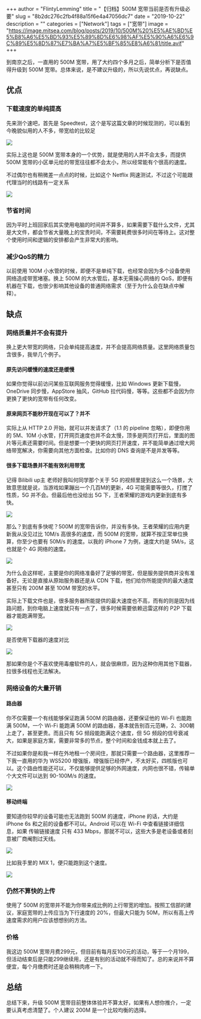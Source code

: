 +++
author = "FlintyLemming"
title = "【归档】500M 宽带当前是否有升级必要"
slug = "8b2dc276c2fb4f88a15f6e4a47056dc7"
date = "2019-10-22"
description = ""
categories = ["Network"]
tags = ["宽带"]
image = "https://image.mitsea.com/blog/posts/2019/10/500M%20%E5%AE%BD%E5%B8%A6%E5%BD%93%E5%89%8D%E6%98%AF%E5%90%A6%E6%9C%89%E5%8D%87%E7%BA%A7%E5%BF%85%E8%A6%81/title.avif"
+++

到南京之后，一直用的 500M 宽带，用了大约四个多月之后，简单分析下是否值得升级到 500M 宽带。总体来说，是不建议升级的，所以先说优点，再说缺点。

## 优点

### 下载速度的单纯提高

先来测个速吧，首先是 Speedtest，这个是写这篇文章的时候现测的，可以看到今晚貌似用的人不多，带宽给的比较足

![](https://image.mitsea.com/blog/posts/2019/10/500M%20%E5%AE%BD%E5%B8%A6%E5%BD%93%E5%89%8D%E6%98%AF%E5%90%A6%E6%9C%89%E5%8D%87%E7%BA%A7%E5%BF%85%E8%A6%81/1.avif)

实际上这也是 500M 宽带本身的一个优势，就是使用的人并不会太多，而提供 500M 宽带的小区单元给的带宽往往都不会太小，所以经常能有个很高的速度。

不过偶尔也有稍微差一点点的时候，比如这个 Netflix 网速测试，不过这个可能跟代理当时的线路有一定关系

![](https://image.mitsea.com/blog/posts/2019/10/500M%20%E5%AE%BD%E5%B8%A6%E5%BD%93%E5%89%8D%E6%98%AF%E5%90%A6%E6%9C%89%E5%8D%87%E7%BA%A7%E5%BF%85%E8%A6%81/2.avif)

### 节省时间

因为平时上班回家后其实使用电脑的时间并不算多，如果需要下载什么文件，尤其是大文件，都会节省大量晚上的宝贵时间，不需要耗费很多时间在等待上。这对整个使用时间和逻辑的安排都会产生非常大的影响。

### 减少QoS的精力

以前使用 100M 小水管的时候，即便不是单纯下载，也经常会因为多个设备使用网络造成带宽堵塞。换上 500M 的大水管后，基本无需操心网络的 QoS，即便有机器在下载，也很少影响其他设备的普通网络需求（至于为什么会在缺点中解释）。

## 缺点

### 网络质量并不会有提升

换上更大带宽的网络，只会单纯提高速度，并不会提高网络质量。这里网络质量包含很多，我举几个例子。

#### 原先访问缓慢的速度还是缓慢

如果你觉得以前访问某些互联网服务觉得缓慢，比如 Windows 更新下载慢，OneDrive 同步慢，AppStore 抽风，GitHub 拉代码慢，等等。这些都不会因为你更换了更快的宽带有任何改变。

#### 原来网页不能秒开现在可以了？并不

实际上从 HTTP 2.0 开始，就可以并发请求了（1.1 的 pipeline 忽略），即便你用的 5M、10M 小水管，打开网页速度也并不会太慢，顶多是网页打开后，里面的图片等元素还需要时间。但是想要一个更快的网页打开速度，并不能简单通过增大网络带宽解决，你需要向其他方面检查。比如你的 DNS 查询是不是并发等等。

#### 很多下载场景并不能有效利用带宽

记得 Bilibili up主 老师好我叫何同学那个关于 5G 的视频里提到这么一个场景，大致意思就是说，当游戏如果蹦出一个几百M的更新，4G 可能需要等很久，打搅了性质，5G 并不会。但最后他也没给出 5G 下，王者荣耀的游戏内更新到底有多快。

![](https://image.mitsea.com/blog/posts/2019/10/500M%20%E5%AE%BD%E5%B8%A6%E5%BD%93%E5%89%8D%E6%98%AF%E5%90%A6%E6%9C%89%E5%8D%87%E7%BA%A7%E5%BF%85%E8%A6%81/3.avif)

那么？到底有多快呢？500M 的宽带告诉你，并没有多快。王者荣耀的应用内更新我从没见过比 10M/s 高很多的速度，而 500M 的宽带，就算不按正常单位换算，你至少也要有 50M/s 的速度。以我的 iPhone 7 为例，速度大约是 5M/s，这也就是个 4G 网络的速度。

![](https://image.mitsea.com/blog/posts/2019/10/500M%20%E5%AE%BD%E5%B8%A6%E5%BD%93%E5%89%8D%E6%98%AF%E5%90%A6%E6%9C%89%E5%8D%87%E7%BA%A7%E5%BF%85%E8%A6%81/4.avif)

为什么会这样呢，主要是你的网络准备好了足够的带宽，但是服务提供商并没有准备好。无论是直接从原始服务器还是从 CDN 下载，他们给你所能提供的最大速度甚至只有 200M 甚至 100M 带宽的水平。

实际上下载文件也是，很多服务器所能提供的最大速度也不高，而有的则是因为线路问题，到你电脑上速度就只有一点了，很多时候需要依赖迅雷这样的 P2P 下载器才能跑满带宽。

![](https://image.mitsea.com/blog/posts/2019/10/500M%20%E5%AE%BD%E5%B8%A6%E5%BD%93%E5%89%8D%E6%98%AF%E5%90%A6%E6%9C%89%E5%8D%87%E7%BA%A7%E5%BF%85%E8%A6%81/5.avif)

是否使用下载器的速度对比

![](https://image.mitsea.com/blog/posts/2019/10/500M%20%E5%AE%BD%E5%B8%A6%E5%BD%93%E5%89%8D%E6%98%AF%E5%90%A6%E6%9C%89%E5%8D%87%E7%BA%A7%E5%BF%85%E8%A6%81/6.avif)

那如果你是个不喜欢使用毒瘤软件的人，就会很麻烦，因为这种你用其他下载器，拉很多线程也无法解决。

### 网络设备的大量开销

#### 路由器

你不仅需要一个有线能够保证跑满 500M 的路由器，还要保证他的 Wi-Fi 也能跑满 500M，一个 Wi-Fi 能跑满 500M 的路由器，基本就告别百元范畴，2、300朝上走了，甚至更贵。而且只有 5G 频段能跑满这个速度，但 5G 频段的信号衰减大，如果是家庭方案，需要非常多的节点，整个时间和金钱成本就上去了。

不过如果你是和我一样在外地租一个房间住，那就只需要一个路由器，这里推荐一下我一直用的华为 WS5200 增强版，增强版已经停产，不太好买，四核版也可以。这个路由性能还可以，不仅能够提供足够的外网速度，内网也很不错，传输单个大文件可以达到 90-100M/s 的速度。

![](https://image.mitsea.com/blog/posts/2019/10/500M%20%E5%AE%BD%E5%B8%A6%E5%BD%93%E5%89%8D%E6%98%AF%E5%90%A6%E6%9C%89%E5%8D%87%E7%BA%A7%E5%BF%85%E8%A6%81/7.avif)

#### 移动终端

要知道你较早的设备可能也无法跑到 500M 的速度，iPhone 的话，大约是 iPhone 6s 和之前的设备都不可以。Android 可以在 Wi-Fi 中查看链接详细信息，如果 传输链接速度 只有 433 Mbps，那就不可以，这些大多是老设备或者刻意被厂商阉割过天线。

![](https://image.mitsea.com/blog/posts/2019/10/500M%20%E5%AE%BD%E5%B8%A6%E5%BD%93%E5%89%8D%E6%98%AF%E5%90%A6%E6%9C%89%E5%8D%87%E7%BA%A7%E5%BF%85%E8%A6%81/8.avif)

比如我手里的 MIX 1，便只能跑到这个速度。

![](https://image.mitsea.com/blog/posts/2019/10/500M%20%E5%AE%BD%E5%B8%A6%E5%BD%93%E5%89%8D%E6%98%AF%E5%90%A6%E6%9C%89%E5%8D%87%E7%BA%A7%E5%BF%85%E8%A6%81/9.avif)

### 仍然不算快的上传

使用了 500M 的宽带并不能为你带来成比例的上行带宽的增加。按照工信部的建议，家庭宽带的上传应当为下行速度的 20%，但最大只能为 50M，所以有高上传速度需求的用户应该想想别的方法。

### 价格

我这边 500M 宽带月费299元，但目前有每月反100元的活动，等于一个月199，但活动结束后是只能299继续用，还是有别的活动就不得而知了。总的来说并不算便宜，每个月缴费时还是会稍稍肉疼一下。

## 总结

总结下来，升级 500M 宽带目前整体体验并不算太好，如果有人想你推介，一定要认真考虑清楚了。个人建议 200M 是一个比较均衡的选择。